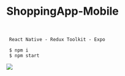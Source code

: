 # ShoppingApp-Mobile
<br/>

```
 React Native - Redux Toolkit - Expo
```

```terminal
 $ npm i
 $ npm start
```

![](https://media.giphy.com/media/NExNtrqYNGkTgJuIvD/giphy.gif)

